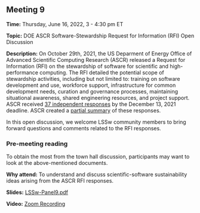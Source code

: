 ## Meeting 9

**Time:** Thursday, June 16, 2022, 3 - 4:30 pm ET

**Topic:** DOE ASCR Software-Stewardship Request for Information (RFI) Open Discussion

**Description:** On October 29th, 2021, the US Deparment of Energy Office of Advanced Scientific Computing Research (ASCR) released a Request for Information (RFI) on the stewardship of software for scientific and high-performance computing. The RFI detailed the potential scope of stewardship activities, including but not limited to: training on software development and use, workforce support, infrastructure for common development needs, curation and governance processes, maintaining situational awareness, shared engineering resources, and project support.  ASCR received [37 independent responses](https://doi.org/10.2172/1843576) by the December 13, 2021 deadline. ASCR created a [partial summary](https://science.osti.gov/-/media/ascr/ascac/pdf/meetings/202203/ASCAC_202203_Finkel-RFI-Codesign-PDES.pdf) of these responses.

In this open discussion, we welcome LSSw community members to bring forward questions and comments related to the RFI responses.

### Pre-meeting reading
To obtain the most from the town hall discussion, participants may want to look at the above-mentioned documents.


**Why attend:** To understand and discuss scientific-software sustainability ideas arising from the ASCR RFI responses.

**Slides:** [LSSw-Panel9.pdf](files/LSSwMeeting9Panel.pdf)

**Video:** [Zoom Recording]()
